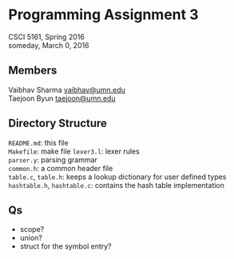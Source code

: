 Programming Assignment 3
========================

CSCI 5161, Spring 2016  
someday, March 0, 2016  

Members
-------

Vaibhav Sharma <vaibhav@umn.edu>  
Taejoon Byun <taejoon@umn.edu>  

Directory Structure
-------------------

`README.md`: this file  
`Makefile`: make file
`lexer3.l`: lexer rules  
`parser.y`: parsing grammar  
`common.h`: a common header file  
`table.c`, `table.h`: keeps a lookup dictionary for user defined types  
`hashtable.h`, `hashtable.c`: contains the hash table implementation  

Qs
--

-   scope?
-   union?
-   struct for the symbol entry?


